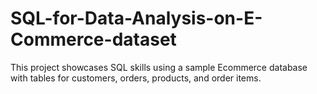 # SQL-for-Data-Analysis-on-E-Commerce-dataset
This project showcases SQL skills using a sample Ecommerce database with tables for customers, orders, products, and order items.
